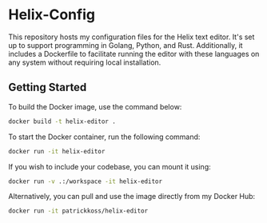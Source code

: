 # Helix-Config

This repository hosts my configuration files for the Helix text editor. It's set up to support programming in Golang,
Python, and Rust. Additionally, it includes a Dockerfile to facilitate running the editor with these languages on any
system without requiring local installation.

## Getting Started

To build the Docker image, use the command below:

```bash
docker build -t helix-editor .
```

To start the Docker container, run the following command:

```bash
docker run -it helix-editor
```

If you wish to include your codebase, you can mount it using:

```bash
docker run -v .:/workspace -it helix-editor
```

Alternatively, you can pull and use the image directly from my Docker Hub:

```bash
docker run -it patrickkoss/helix-editor
```
